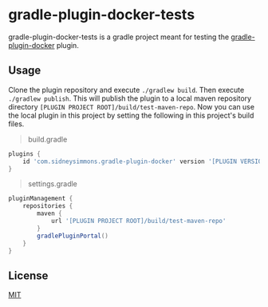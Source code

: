 # gradle-plugin-docker-tests

gradle-plugin-docker-tests is a gradle project meant for testing the [gradle-plugin-docker](https://github.com/sidney-simmons/gradle-plugin-docker) plugin.

## Usage

Clone the plugin repository and execute `./gradlew build`.  Then execute `./gradlew publish`.  This will publish the plugin to a local maven repository directory `[PLUGIN PROJECT ROOT]/build/test-maven-repo`.  Now you can use the local plugin in this project by setting the following in this project's build files.

> build.gradle

``` gradle
plugins {
    id 'com.sidneysimmons.gradle-plugin-docker' version '[PLUGIN VERSION]'
}
```

> settings.gradle

``` gradle
pluginManagement {
    repositories {
        maven {
            url '[PLUGIN PROJECT ROOT]/build/test-maven-repo'
        }
        gradlePluginPortal()
    }
}
```

## License
[MIT](https://choosealicense.com/licenses/mit/)